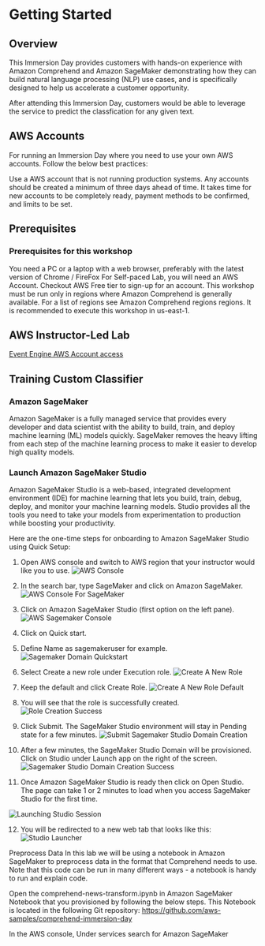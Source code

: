 # Getting Started
## Overview
This Immersion Day provides customers with hands-on experience with Amazon Comprehend and Amazon SageMaker demonstrating how they can build natural language processing (NLP) use cases, and is specifically designed to help us accelerate a customer opportunity.

After attending this Immersion Day, customers would be able to leverage the service to predict the classfication for any given text. 

## AWS Accounts
For running an Immersion Day where you need to use your own AWS accounts. Follow the below best practices:

Use a AWS account that is not running production systems.
Any accounts should be created a minimum of three days ahead of time. It takes time for new accounts to be completely ready, payment methods to be confirmed, and limits to be set.

## Prerequisites
### Prerequisites for this workshop
You need a PC or a laptop with a web browser, preferably with the latest version of Chrome / FireFox
For Self-paced Lab, you will need an AWS Account. Checkout AWS Free tier  to sign-up for an account.
This workshop must be run only in regions where Amazon Comprehend is generally available. For a list of regions see Amazon Comprehend regions  regions. It is recommended to execute this workshop in us-east-1.

## AWS Instructor-Led Lab
[Event Engine AWS Account access](https://catalog.us-east-1.prod.workshops.aws/workshops/b54ae619-4779-409c-9bde-6e9c00edcf0f/en-US/introduction/02-instructor-led#event-engine-aws-account-access)

## Training Custom Classifier
### Amazon SageMaker
Amazon SageMaker is a fully managed service that provides every developer and data scientist with the ability to build, train, and deploy machine learning (ML) models quickly. SageMaker removes the heavy lifting from each step of the machine learning process to make it easier to develop high quality models.

### Launch Amazon SageMaker Studio 
Amazon SageMaker Studio is a web-based, integrated development environment (IDE) for machine learning that lets you build, train, debug, deploy, and monitor your machine learning models. Studio provides all the tools you need to take your models from experimentation to production while boosting your productivity.

Here are the one-time steps for onboarding to Amazon SageMaker Studio using Quick Setup:

1. Open AWS console and switch to AWS region that your instructor would like you to use.
![AWS Console](img/aws-console.png)

2. In the search bar, type SageMaker and click on Amazon SageMaker.
![AWS Console For SageMaker](img/aws-console-sagemaker.png)

3. Click on Amazon SageMaker Studio (first option on the left pane).  
![AWS Sagemaker Console](img/sagemaker-console.png)

4. Click on Quick start.
5. Define Name as sagemakeruser for example.
![Sagemaker Domain Quickstart](img/quick-start-sagemaker-domain.png)

6. Select Create a new role under Execution role.
![Create A New Role](img/sagemaker-studio-domain-new-role.png)

7. Keep the default and click Create Role.
![Create A New Role Default](img/sagemaker-studio-domain-new-role-2.png)

8. You will see that the role is successfully created.
![Role Creation Success](img/sagemaker-domain-new-role-create-success.png)

9. Click Submit. The SageMaker Studio environment will stay in Pending state for a few minutes.
![Submit Sagemaker Studio Domain Creation](img/sagemaker-domain-provisioning.png)

10. After a few minutes, the SageMaker Studio Domain will be provisioned. Click on Studio under Launch app on the right of the screen.
![Sagemaker Studio Domain Creation Success](img/sagemaker-studio-domain-provision-success.png)

11. Once Amazon SageMaker Studio is ready then click on Open Studio. The page can take 1 or 2 minutes to load when you access SageMaker Studio for the first time.

![Launching Studio Session](img/open-sagemaker-studio-session-banner.png)

12. You will be redirected to a new web tab that looks like this:
![Studio Launcher](img/sagemaker-studio-session-launcher.png)

Preprocess Data
In this lab we will be using a notebook in Amazon SageMaker to preprocess data in the format that Comprehend needs to use. Note that this code can be run in many different ways - a notebook is handy to run and explain code.

Open the comprehend-news-transform.ipynb in Amazon SageMaker Notebook that you provisioned by following the below steps. This Notebook is located in the following Git repository: https://github.com/aws-samples/comprehend-immersion-day 

In the AWS console, Under services search for Amazon SageMaker

